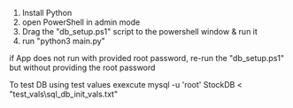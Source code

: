 1) Install Python
2) open PowerShell in admin mode
3) Drag the "db_setup.ps1" script to the powershell window & run it
4) run "python3 main.py"

if App does not run with provided root password, re-run the "db_setup.ps1" but without providing the root password

To test DB using test values exexcute
mysql -u 'root' StockDB < "test_vals\sql_db_init_vals.txt"


